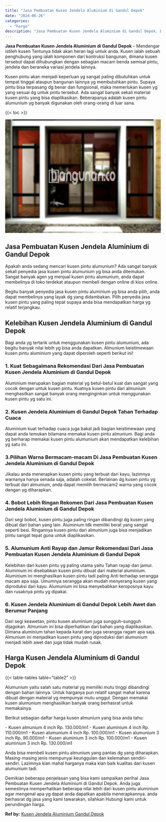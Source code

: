```yaml
---
title: "Jasa Pembuatan Kusen Jendela Aluminium di Gandul Depok"
date: "2024-06-26"
categories: 
  - "harga"
description: "Jasa Pembuatan Kusen Jendela Aluminium di Gandul Depok. Demikian beberapa penjelasan yang bisa kami sampaikan perihal Jasa Pembuatan Kusen Jendela Aluminium..."
---
```


**Jasa Pembuatan Kusen Jendela Aluminium di Gandul Depok** – Mendengar istileh kusen Tentunya tidak akan heran lagi untuk anda. Kusen ialah sebuah penghubung yang ialah komponen dari kontruksi bangunan, dimana kusen tersebut dapat dihubungkan dengan sebagian macam benda semisal pintu, jendela dan beraneka variasi jendela lainnya.

Kusen pintu akan menjadi keperluan yg sangat paling dibutuhkan untuk tempat tinggal ataupun bangunan lainnya yg membutuhkan pintu. Supaya pintu bisa terpasang dg benar dan fungsional, maka memerlukan kusen yg yang sesuai dg untuk pintu tersebut. Ada sangat banyak sekali material kusen pintu yang bisa diaplikasikan. Beberapanya adalah kusen pintu alumunium yg banyak digunakan oleh orang-orang di luar sana.

{{< toc >}}

![Jasa Pembuatan Kusen Jendela Aluminium di Gandul Depok](/images/harga-kusen-jendela-alumunium-32.png)

## Jasa Pembuatan Kusen Jendela Aluminium di Gandul Depok

Apakah anda sedang mencari kusen pintu alumunium? Ada sangat banyak sekali penyedia jasa kusen pintu alumunium yg bisa anda ditemukan. Sangat banyak agen yg menjual kusen pintu alumunium, anda dapat membelinya di toko terdekat ataupun membeli dengan online di kios online.

Begitu banyak penyedia jasa kusen pintu aluminium yg bisa anda pilih, anda dapat membelinya yang layak dg yang didambakan. Pilih penyedia jasa kusen pintu yang paling tepat supaya anda bisa mendapatkan harga yg relatif terjangkau.

## Kelebihan Kusen Jendela Aluminium di Gandul Depok

Bagi anda yg tertarik untuk menggunakan kusen pintu alumunium, ada begitu banyak nilai lebih yg bisa anda dapatkan. Almunium keistimewaan kusen pintu aluminium yang dapat diperoleh seperti berikut ini!

### 1\. Kuat Sebagaimana Rekomendasi Dari Jasa Pembuatan Kusen Jendela Aluminium di Gandul Depok

Aluminium merupakan bagian material yg betul-betul kuat dan sangat yang cocok dengan untuk kusen pintu. Kuatnya kusen pintu dari almunium menghasilkan sangat banyak orang menginginkan untuk menggunakan kusen pintu yg satu ini.

### 2\. Kusen Jendela Aluminium di Gandul Depok Tahan Terhadap Cuaca

Aluminium kuat terhadap cuaca juga bakal jadi bagian keistimewaan yang dapat anda temukan bilamana memakai kusen pintu almunium. Bagi anda yg berharap memakai kusen pintu alumunium akan mendapatkan kelebihan yg satu ini.

### 3.Pilihan Warna Bermacam-macam Di Jasa Pembuatan Kusen Jendela Aluminium di Gandul Depok

Jikalau anda menerapkan kusen pintu yang terbuat dari kayu, lazimnya warnanya hanya senada saja, adalah cokelat. Berlainan dg kusen pintu yg terbuat dari almunium, anda dapat memilih bermacam2 warna yang cocok dengan yg diharapkan.

### 4\. Bobot Lebih Ringan Rekomen Dari Jasa Pembuatan Kusen Jendela Aluminium di Gandul Depok

Dari segi bobot, kusen pintu juga paling ringan dibandingi dg kusen yang dibuat dari bahan yang lain. Aluminium tdk memiliki berat yang sangat seperti besi. Ringannya kusen pintu dari almunium juga bisa menjadikan pintu sangat tepat guna untuk diaplikasikan.

### 5\. Alumunium Anti Rayap dan Jamur Rekomendasi Dari Jasa Pembuatan Kusen Jendela Aluminium di Gandul Depok

Kelebihan dari kusen pintu yg paling utama yaitu Tahan rayap dan jamur. Aluminium ini disebabkan kusen pintu dibuat dari material aluminium. Aluminium ini menghasilkan kusen pintu tadi paling Anti terhadap serangga macam apa saja. Umumnya serangga akan mudah menyerang kusen yang diproduksi dari kayu. Alumunium ini bisa menyebabkan keroposnya kayu dan rusaknya pintu yg dipakai.

### 6\. Kusen Jendela Aluminium di Gandul Depok Lebih Awet dan Berumur Panjang

Dari segi keawetan, pintu kusen aluminium juga sungguh-sungguh dijagokan. Almunium ini bisa diperhatikan dari bahan yang diaplikasikan. Dimana aluminium tahan kepada karat dan juga serangga ragam apa saja. Almunium ini menjadikan kusen pintu yang diproduksi dari alumunium menjadi lebih awet dan juga tidak mudah rusak.

## Harga Kusen Jendela Aluminium di Gandul Depok

{{< table-tables table="table2" >}}

Alumunium yaitu salah satu material yg memiliki mutu tinggi dibandingi dengan bahan lainnya. Untuk harganya pun relatif sangat mahal karena dibuat dengan material yg mempunyai mutu unggul. Dengan memakai kusen alumunium menghasilkan banyak orang berhasrat untuk memakainya.

Berikut sebagian daftar harga kusen almunium yang bisa anda tahu:

\- Kusen almunium 4 inch Rp. 130.000/m1 - Kusen aluminium 4 inch Rp. 110.000/m1 - Kusen alumunium 4 inch Rp. 100.000/m1 - Kusen alumunium 3 inch Rp. 90.000/m1 - Kusen aluminium 3 inch Rp. 100.000/m1 - Kusen aluminium 3 inch Rp. 130.000/m1

Anda bisa membeli kusen pintu almunium yang pantas dg yang diharapkan. Masing-masing jenis mempunyai keunggulan dan kelemahan sendiri-sendiri. Lazimnya kian mahal harganya maka kian baik kualitas dari kusen alumunium tadi.

Demikian beberapa penjelasan yang bisa kami sampaikan perihal Jasa Pembuatan Kusen Jendela Aluminium di Gandul Depok. Anda juga semestinya memperhatikan beberapa nilai lebih dari kusen pintu aluminium agar mengenal apa yg dapat anda dapatkan apabila menerapkannya. anda berhasrat dg jasa yang kami tawarakan, silahkan Hubungi kami untuk perundingan harga.

**Ref by:** [Kusen Jendela Aluminium Gandul Depok](https://id.wikipedia.org/wiki/Kusen)
